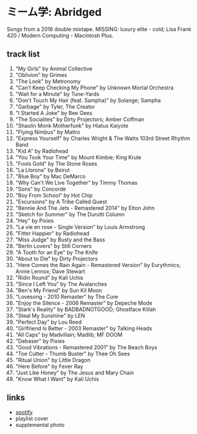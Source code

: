 # ミーム学: Abridged

Songs from a 2016 double mixtape. MISSING: luxury elite - cold; Lisa Frank 420 &#x2F; Modern Computing - Macintosh Plus.

## track list

1. "My Girls" by Animal Collective
2. "Oblivion" by Grimes
3. "The Look" by Metronomy
4. "Can’t Keep Checking My Phone" by Unknown Mortal Orchestra
5. "Wait for a Minute" by Tune-Yards
6. "Don't Touch My Hair (feat. Sampha)" by Solange; Sampha
7. "Garbage" by Tyler, The Creator
8. "I Started A Joke" by Bee Gees
9. "The Socialites" by Dirty Projectors; Amber Coffman
10. "Shaolin Monk Motherfunk" by Hiatus Kaiyote
11. "Flying Nimbus" by Maitro
12. "Express Yourself" by Charles Wright & The Watts 103rd Street Rhythm Band
13. "Kid A" by Radiohead
14. "You Took Your Time" by Mount Kimbie; King Krule
15. "Fools Gold" by The Stone Roses
16. "La Llorona" by Beirut
17. "Blue Boy" by Mac DeMarco
18. "Why Can't We Live Together" by Timmy Thomas
19. "Sons" by Concorde
20. "Boy From School" by Hot Chip
21. "Excursions" by A Tribe Called Quest
22. "Bennie And The Jets - Remastered 2014" by Elton John
23. "Sketch for Summer" by The Durutti Column
24. "Hey" by Pixies
25. "La vie en rose - Single Version" by Louis Armstrong
26. "Fitter Happier" by Radiohead
27. "Miss Judge" by Busty and the Bass
28. "Berlin Lovers" by Still Corners
29. "A Tooth for an Eye" by The Knife
30. "About to Die" by Dirty Projectors
31. "Here Comes the Rain Again - Remastered Version" by Eurythmics; Annie Lennox; Dave Stewart
32. "Ridin Round" by Kali Uchis
33. "Since I Left You" by The Avalanches
34. "Ben's My Friend" by Sun Kil Moon
35. "Lovesong - 2010 Remaster" by The Cure
36. "Enjoy the Silence - 2006 Remaster" by Depeche Mode
37. "Stark's Reality" by BADBADNOTGOOD; Ghostface Killah
38. "Steal My Sunshine" by LEN
39. "Perfect Day" by Lou Reed
40. "Girlfriend Is Better - 2003 Remaster" by Talking Heads
41. "All Caps" by Madvillain; Madlib; MF DOOM
42. "Debaser" by Pixies
43. "Good Vibrations - Remastered 2001" by The Beach Boys
44. "Toe Cutter - Thumb Buster" by Thee Oh Sees
45. "Ritual Union" by Little Dragon
46. "Here Before" by Fever Ray
47. "Just Like Honey" by The Jesus and Mary Chain
48. "Know What I Want" by Kali Uchis

## links

- [spotify](https://open.spotify.com/playlist/5zdprhd1dZCKQIpgzFjVil)
- playlist cover
- supplemental photo
